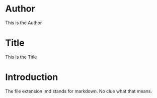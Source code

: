 # Author

This is the Author

# Title

This is the Title

# Introduction

The file extension .md stands for markdown.
No clue what that means.
